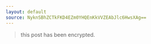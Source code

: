 ```yaml
---
layout: default
source: NyknSBhZCTkFKD4EZm0YHQEnKkVVZEAbJlc6HwsXAg==
---
```


> this post has been encrypted.
